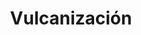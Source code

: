 ---
title: "Vulcanización"
url: /valdivia/vulcanizacion-jose-victorino-lastarria/
shop: reparación de automóviles
---
